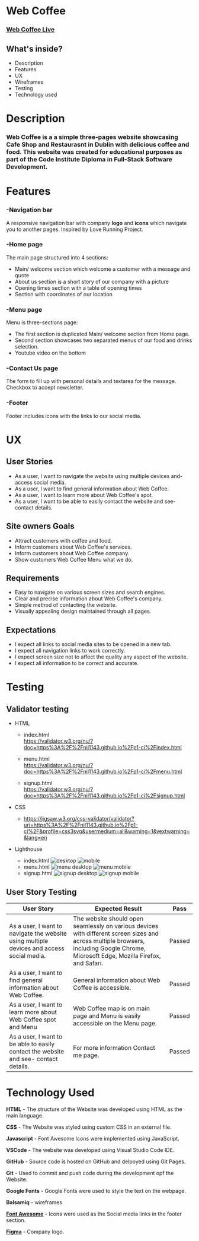 # Web Coffee



### [Web Coffee Live](https://nil1143.github.io/p1-ci/)

## What's inside?
 
- Description
- Features
- UX
- Wireframes
- Testing
- Technology used



# **Description**

### Web Coffee  is a a simple three-pages website showcasing Cafe Shop and Restaurasnt in Dublin with delicious coffee and food. This website was created for educational purposes as part of the Code Institute Diploma in Full-Stack Software Development. 

# **Features**

### **-Navigation bar**

A responsive navigation bar with company **logo** and **icons** which navigate you to another pages. Inspired by Love Running Project. 



### **-Home page**

The main page structured into 4 sections:
- Main/ welcome section which welcome a customer with a message and quote
- About us section is a short story of our company with a picture
- Opening times section with a table of opening times 
- Section with coordinates of our location

### **-Menu page**

Menu is three-sections page:
- The first section is duplicated Main/ welcome section from Home page.
- Second section showcases two separated menus of our food and drinks selection.
- Youtube video on the bottom
  
### **-Contact Us page**
The form to fill up with personal details and textarea for the message. Checkbox to accept newsletter.

### **-Footer**

Footer includes icons with the links to our social media.

# UX
## User Stories

- As a user, I want to navigate the website using multiple devices and- access social media.
- As a user, I want to find general information about Web Coffee.
- As a user, I want to learn more about Web Coffee's spot.
- As a user, I want to be able to easily contact the website and see- contact details.


## Site owners Goals

- Attract customers with coffee and food.
- Inform customers about Web Coffee's services.
- Inform customers about Web Coffee company.
- Show customers Web Coffee Menu what we do.

## Requirements

- Easy to navigate on various screen sizes and search engines.
- Clear and precise information about Web Coffee's company.
- Simple method of contacting the website.
- Visually appealing design maintained through all pages.

 ## Expectations

- I expect all links to social media sites to be opened in a new tab.
- I expect all navigation links to work correctly.
- I expect screen size not to affect the quality any aspect of the website.
- I expect all information to be correct and accurate.




# Testing

## Validator testing
- HTML
 
  - index.html  
https://validator.w3.org/nu/?doc=https%3A%2F%2Fnil1143.github.io%2Fp1-ci%2Findex.html

  - menu.html   
  https://validator.w3.org/nu/?doc=https%3A%2F%2Fnil1143.github.io%2Fp1-ci%2Fmenu.html

  - signup.html     
https://validator.w3.org/nu/?doc=https%3A%2F%2Fnil1143.github.io%2Fp1-ci%2Fsignup.html

- CSS 

    - https://jigsaw.w3.org/css-validator/validator?uri=https%3A%2F%2Fnil1143.github.io%2Fp1-ci%2F&profile=css3svg&usermedium=all&warning=1&vextwarning=&lang=en
  
- Lighthouse
    - index.html    ![desktop](/assets/images/lighthouse-index.jpg) ![mobile](/assets/images/lighthouse-home-mobile.jpg)
    - menu.html     ![menu desktop](/assets/images/lighthouse-menu.jpg)    ![menu mobile](/assets/images/lighthouse-menu-mobile.jpg)
    - signup.html   ![signup desktop](/assets/images/lighthouse-signup.jpg) ![signup mobile](/assets/images/lighthouse-signup-mobile.jpg)
  

  
## User Story Testing
  


User Story | Expected Result |  Pass |
------------ | --------------- | ----- | 
As a user, I want to navigate the website using multiple devices and access social media. | The website should open seamlessly on various devices with different screen sizes and across multiple browsers, including Google Chrome, Microsoft Edge, Mozilla Firefox, and Safari. | Passed | 
As a user, I want to find general information about Web Coffee. | General information about Web Coffee is accessible. | Passed |
As a user, I want to learn more about Web Coffee spot and Menu | Web Coffee map is on main page and Menu is easily accessible on the Menu page. | Passed
As a user, I want to be able to easily contact the website and see- contact details. | For more information Contact me page. | Passed



# Technology Used

    
**HTML** - The structure of the Website was developed using HTML as the main language.

**CSS** - The Website was styled using custom CSS in an external file.

**Javascript** - Font Awesome Icons were implemented using JavaScript.

**VSCode** - The website was developed using Visual Studio Code IDE.

**GitHub** - Source code is hosted on GitHub and delpoyed using Git Pages.

**Git** - Used to commit and push code during the development opf the 
Website.

**Google Fonts** - Google Fonts were used to style the text on the webpage.

**Balsamiq** - wireframes

**[Font Awesome](https://fontawesome.com)** - Icons were used as the Social media links in the footer section.


**[Figma](https://www.figma.com/)** - Company logo.